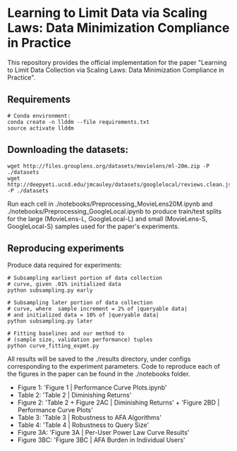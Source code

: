 # Learning to Limit Data via Scaling Laws: Data Minimization Compliance in Practice

This repository provides the official implementation for the paper "Learning to Limit Data Collection via Scaling Laws: Data Minimization Compliance in Practice".

## Requirements

```
# Conda environment:
conda create -n llddm --file requirements.txt
source activate llddm
```
## Downloading the datasets: 

```
wget http://files.grouplens.org/datasets/movielens/ml-20m.zip -P ./datasets
wget http://deepyeti.ucsd.edu/jmcauley/datasets/googlelocal/reviews.clean.json.gz -P ./datasets
```

Run each cell in ./notebooks/Preprocessing_MovieLens20M.ipynb and ./notebooks/Preprocessing_GoogleLocal.ipynb to produce train/test splits for the large (MovieLens-L, GoogleLocal-L)  and small (MovieLens-S, GoogleLocal-S) samples used for the paper's experiments.

## Reproducing experiments

Produce data required for experiments:
```
# Subsampling earliest portion of data collection
# curve, given .01% initialized data
python subsampling.py early

# Subsampling later portion of data collection
# curve, where  sample increment = 2% of |queryable data|
# and initialized data = 10% of |queryable data|
python subsampling.py later 

# Fitting baselines and our method to 
# (sample size, validation performance) tuples
python curve_fitting_expmt.py
```

All results will be saved to the ./results directory, under configs corresponding to the experiment parameters. Code to reproduce each of the figures in the paper can be found in the ./notebooks folder. 

- Figure 1: 'Figure 1 | Performance Curve Plots.ipynb'
- Table 2: 'Table 2 | Diminishing Returns' 
- Figure 2: 'Table 2 + Figure 2AC | Diminishing Returns' + 'Figure 2BD | Performance Curve Plots'
- Table 3: 'Table 3 | Robustness to AFA Algorithms'
- Table 4: 'Table 4 | Robustness to Query Size'
- Figure 3A: 'Figure 3A | Per-User Power Law Curve Results'
- Figure 3BC: 'Figure 3BC | AFA Burden in Individual Users'


